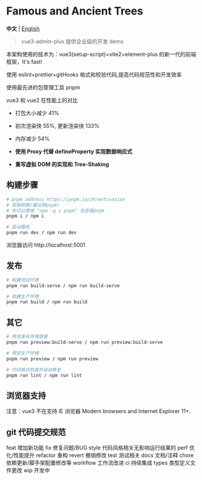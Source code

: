 # Famous and Ancient Trees

**中文** | [English](./README.md)

> vue3-admin-plus 提供企业级的开发 demo

本架构使用的技术为：vue3(setup-script)+vite2+element-plus 的新一代的前端框架，It's fast!

使用 eslint+prettier+gitHooks 格式和校验代码,提高代码规范性和开发效率

使用最先进的包管理工具 pnpm

vue3 和 vue2 在性能上的对比

- 打包大小减少 41%

- 初次渲染快 55%, 更新渲染快 133%

- 内存减少 54%

- **使用 Proxy 代替 defineProperty 实现数据响应式**

- **重写虚拟 DOM 的实现和 Tree-Shaking**

## 构建步骤

```bash
# pnpm address https://pnpm.io/zh/motivation
# 安装依赖(建议用pnpm)
# 你可以使用 "npm -g i pnpm" 去安装pnpm
pnpm i / npm i

# 启动服务
pnpm run dev / npm run dev
```

浏览器访问 http://localhost:5001

## 发布

```bash
# 构建测试环境
pnpm run build-serve / npm run build-serve

# 构建生产环境
pnpm run build / npm run build
```

## 其它

```bash
# 预览发布环境效果
pnpm run preview:build-serve / npm run preview:build-serve

# 预览生产环境
pnpm run preview / npm run preview

# 代码格式检查并自动修复
pnpm run lint / npm run lint
```

## 浏览器支持

注意：vue3 不在支持 IE 浏览器
Modern browsers and Internet Explorer 11+.

## git 代码提交规范

feat 增加新功能
fix 修复问题/BUG
style 代码风格相关无影响运行结果的
perf 优化/性能提升
refactor 重构
revert 撤销修改
test 测试相关
docs 文档/注释
chore 依赖更新/脚手架配置修改等
workflow 工作流改进
ci 持续集成
types 类型定义文件更改
wip 开发中
